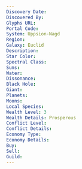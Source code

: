 ```yaml
---
Discovery Date: 
Discovered By:
Glyphs URL:
Portal Code:
System: Uppsion-Nagd
Region: 
Galaxy: Euclid
Description:
Star Color: 
Spectral Class:
Suns:
Water:
Dissonance:
Black Hole:
Giant:
Planets:
Moons:
Local Species:
Wealth Level: 3
Wealth Details: Prosperous
Conflict Level:
Conflict Details:
Economy Type: 
Economy Details: 
Buy:
Sell:
Guild:
---
```

